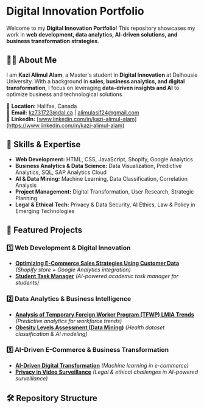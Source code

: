 # Digital Innovation Portfolio

Welcome to my **Digital Innovation Portfolio**! This repository showcases my work in **web development, data analytics, AI-driven solutions, and business transformation strategies**.

## 👨‍💻 About Me
I am **Kazi Alimul Alam**, a Master's student in **Digital Innovation** at Dalhousie University. With a background in **sales, business analytics, and digital transformation**, I focus on leveraging **data-driven insights and AI** to optimize business and technological solutions.

📍 **Location:** Halifax, Canada  
📧 **Email:** [kz731723@dal.ca](mailto:kz731723@dal.ca) | [alimulasif24@gmail.com](mailto:alimulasif24@gmail.com)  
🔗 **LinkedIn:** [www.linkedin.com/in/kazi-alimul-alam](https://www.linkedin.com/in/kazi-alimul-alam)  

## 🔹 Skills & Expertise
- **Web Development:** HTML, CSS, JavaScript, Shopify, Google Analytics
- **Business Analytics & Data Science:** Data Visualization, Predictive Analytics, SQL, SAP Analytics Cloud
- **AI & Data Mining:** Machine Learning, Data Classification, Correlation Analysis
- **Project Management:** Digital Transformation, User Research, Strategic Planning
- **Legal & Ethical Tech:** Privacy & Data Security, AI Ethics, Law & Policy in Emerging Technologies

## 📂 Featured Projects

### 1️⃣ Web Development & Digital Innovation
- **[Optimizing E-Commerce Sales Strategies Using Customer Data](#)** *(Shopify store + Google Analytics integration)*
- **[Student Task Manager](#)** *(AI-powered academic task manager for students)*

### 2️⃣ Data Analytics & Business Intelligence
- **[Analysis of Temporary Foreign Worker Program (TFWP) LMIA Trends](#)** *(Predictive analytics for workforce trends)*
- **[Obesity Levels Assessment (Data Mining)](#)** *(Health dataset classification & AI modeling)*

### 3️⃣ AI-Driven E-Commerce & Business Transformation
- **[AI-Driven Digital Transformation](#)** *(Machine learning in e-commerce)*
- **[Privacy in Video Surveillance](#)** *(Legal & ethical challenges in AI-powered surveillance)*

## 🛠 Repository Structure

